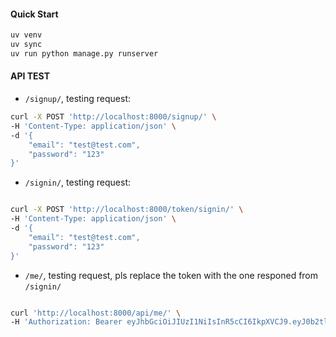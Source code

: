 
#### Quick Start

```bash
uv venv
uv sync
uv run python manage.py runserver
```

#### API TEST

- `/signup/`, testing request:

```bash
curl -X POST 'http://localhost:8000/signup/' \
-H 'Content-Type: application/json' \
-d '{
    "email": "test@test.com",
    "password": "123"
}'
```

- `/signin/`, testing request:

```bash

curl -X POST 'http://localhost:8000/token/signin/' \
-H 'Content-Type: application/json' \
-d '{
    "email": "test@test.com",
    "password": "123"
}'

```

- `/me/`, testing request, pls replace the token with the one responed from `/signin/`

```bash

curl 'http://localhost:8000/api/me/' \
-H 'Authorization: Bearer eyJhbGciOiJIUzI1NiIsInR5cCI6IkpXVCJ9.eyJ0b2tlbl90eXBlIjoiYWNjZXNzIiwiZXhwIjoxNzM5NzEzMzc2LCJpYXQiOjE3Mzk3MTMwNzYsImp0aSI6IjVmMTU1ZTFlMzIwYzQ3MjI4NDcwMThiZDhkYTcyMmU2IiwidXNlcl9pZCI6Nn0.FhCfOCfu5qu-htPQej4L88cSRJANmvZdaKw2LJxHWxg'

```
